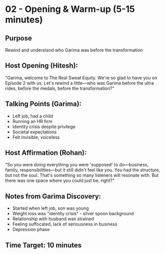 # 02 - Opening & Warm-up (5-15 minutes)

## Purpose
Rewind and understand who Garima was before the transformation

## Host Opening (Hitesh):
"Garima, welcome to The Real Sweat Equity. We're so glad to have you on Episode 2 with us. Let's rewind a little—who was Garima before the ultra rides, before the medals, before the transformation?"

## Talking Points (Garima):
- Left job, had a child
- Running an HR firm
- Identity crisis despite privilege
- Societal expectations
- Felt invisible, voiceless

## Host Affirmation (Rohan):
"So you were doing everything you were 'supposed' to do—business, family, responsibilities—but it still didn't feel like you. You had the structure, but not the soul. That's something so many listeners will resonate with. But there was one space where you could just be, right?"

## Notes from Garima Discovery:
- Started when left job, son was young
- Weight loss was "identity crisis" - silver spoon background
- Relationship with husband was strained
- Feeling suffocated, lack of seriousness in business
- Depression phase

## Time Target: 10 minutes